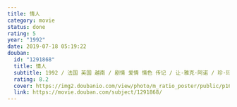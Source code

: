 ```yaml
---
title: 情人
category: movie
status: done
rating: 5
year: "1992"
date: 2019-07-18 05:19:22
douban:
  id: "1291868"
  title: 情人
  subtitle: 1992 / 法国 英国 越南 / 剧情 爱情 情色 传记 / 让-雅克·阿诺 / 珍·玛奇 梁家辉
  rating: 8.2
  cover: https://img2.doubanio.com/view/photo/m_ratio_poster/public/p1674536431.jpg
  link: https://movie.douban.com/subject/1291868/
---
```


